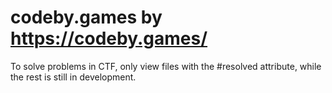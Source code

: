 # codeby.games by https://codeby.games/
To solve problems in CTF, only view files with the #resolved attribute, while the rest is still in development.